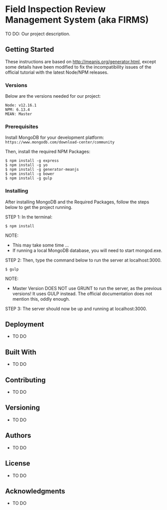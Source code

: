 # Field Inspection Review Management System (aka FIRMS)

TO DO: Our project description. 

## Getting Started

These instructions are based on http://meanjs.org/generator.html, except some details have been modified to fix the incompatibility issues of the official tutorial with the latest Node/NPM releases.

### Versions

Below are the versions needed for our project:

```
Node: v12.16.1
NPM: 6.13.4
MEAN: Master
```

### Prerequisites
Install MongoDB for your development platform: ```https://www.mongodb.com/download-center/community```

Then, install the required NPM Packages:

```
$ npm install -g express
$ npm install -g yo
$ npm install -g generator-meanjs
$ npm install -g bower
$ npm install -g gulp
```

### Installing

After installing MongoDB and the Required Packages, follow the steps below to get the project running. 

STEP 1:
In the terminal:
```
$ npm install
```
NOTE: 
* This may take some time ...
* If running a local MongoDB database, you will need to start mongod.exe.

STEP 2:
Then, type the command below to run the server at localhost:3000.
```
$ gulp
```
NOTE:
- Master Version DOES NOT use GRUNT to run the server, as the previous versions! It uses GULP instead. The official documentation does not mention this, oddly enough.

STEP 3:
The server should now be up and running at localhost:3000.

## Deployment

* TO DO

## Built With

* TO DO

## Contributing

* TO DO

## Versioning

* TO DO

## Authors

* TO DO

## License

* TO DO

## Acknowledgments

* TO DO
